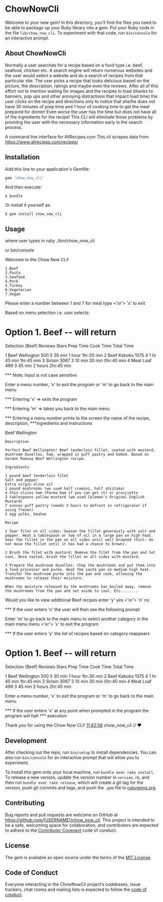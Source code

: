 # ChowNowCli

Welcome to your new gem! In this directory, you'll find the files you need to be able to package up your Ruby library into a gem. Put your Ruby code in the file `lib/chow_now_cli`. To experiment with that code, run `bin/console` for an interactive prompt.

## About ChowNowCli

Normally a user searches for a recipe based on a food type i.e. beef, seafood, chicken etc. A search engine will return numerous websites and the user would select a website and do a search of recipes from that particular site. The user picks a recipe that looks delicious based on the picture, the description, ratings and maybe even the reviews. After all of this effort not to mention waiting for images and the recipes to load (thanks to banners, pop ups and other annoying distractions that impact load time) the user clicks on the recipe and directions only to notice that she/he does not have 30 minutes of prep time and 1 hour of cooking time to get the meal prepared for dinner! Even worse the user has the time but does not have all of the ingredients for the recipe! This CLI will eliminate those problems by providng the user with the necessary information early in the search process.


A command line interface for AllRecipes.com
This cli scrapes data from 
https://www.allrecipes.com/recipes/


## Installation

Add this line to your application's Gemfile:

```ruby
gem 'chow_now_cli'
```

And then execute:

    $ bundle

Or install it yourself as:

    $ gem install chow_now_cli

## Usage

where user types in ruby ./bin/chow_now_cli

or bin/console

Welcome to the Chow Now CLI!

	1.Beef
	2.Pasta
	3.Seafood
	4.Pork
	5.Turkey
	6.Vegetarian
	7.Vegan

Please enter a number between 1 and 7 for meal type <'or'> 'x' to exit



Based on menu selection i.e. user selects:
   
 # Option 1. Beef -- will return 
   
 Selection (Beef) 		Reviews  	Stars	Prep Time  Cook Time 	Total Time

  1 Beef Wellington    	500 		5		30 min	   	1 hour		1hr:30 min
  2 Beef Kabobs			1075 		4		1 hr  		45 min		1hr:45 min
  3 Sirloin				3067		3		10 min 		30 min		0hr:40 min
  4 Meat Loaf			499			3		45 min 		2 hours		2hr:45 min

 *** Note: Input is not case sensitive

 Enter a menu number, 'x' to exit the program or 'm' to go back to the main menu

 *** Entering 'x' => exits the program

 *** Entering 'm' => takes you back to the main menu

 *** Entering a menu number prints to the screen the name of the recipe, description, ***ingredients and instructions

 
 Beef Wellington
   
	Description 

	Perfect Beef Wellington! Beef tenderloin fillet, coated with mustard, mushroom duxelles, ham, wrapped in puff pastry and baked. Based on Gordon Ramsay Beef Wellington recipe.

	Ingredients

	1 pound beef tenderloin filet
	Salt and pepper
	Extra virgin olive oil
	1 pound mushrooms (we used half cremini, half shiitake)
	4 thin slices ham (Parma ham if you can get it) or prosciutto
	2 tablespoons yellow mustard (we used Coleman's Original English Mustard)
	7 ounces puff pastry (needs 3 hours to defrost in refrigerator if using frozen)
	2 egg yolks, beaten

	Recipe

	1 Sear filet on all sides: Season the fillet generously with salt and pepper. Heat a tablespoon or two of oil in a large pan on high heat. Sear the fillet in the pan on all sides until well browned (hint: do not move the fillet until it has had a chance to brown).

	2 Brush the filet with mustard: Remove the filet from the pan and let cool. Once cooled, brush the fillet on all sides with mustard.

	3 Prepare the mushroom duxelles: Chop the mushrooms and put them into a food processor and purée. Heat the sauté pan on medium high heat. Transfer the mushroom purée into the pan and cook, allowing the mushrooms to release their moisture.

	When the moisture released by the mushrooms has boiled away, remove the mushrooms from the pan and set aside to cool. Etc........


Would you like to view additional Beef recipes enter 'y' yes <'or'> 'n' no

*** If the user enters 'n' the user will then see the following prompt

Enter 'm' to go back to the main menu to select another category in the main menu menu <'or'> 'x' to exit the program 

*** If the user enters 'y' the list of recipes based on category reappears

 # Option 1. Beef -- will return 
   
 Selection (Beef) 		Reviews  	Stars	Prep Time  Cook Time 	Total Time

  1 Beef Wellington    	500 		5		30 min	   	1 hour		1hr:30 min
  2 Beef Kabobs			1075 		4		1 hr  		45 min		1hr:45 min
  3 Sirloin				3067		3		10 min 		30 min		0hr:40 min
  4 Meat Loaf			499			3		45 min 		2 hours		2hr:45 min

Enter a menu number, 'x' to exit the program or 'm' to go back to the main menu

*** If the user enters 'x' at any point when prompted in the program the program will halt
*** execution 

Thank you for using the Chow Now CLI!
[11:42:58](master) chow_now_cli
// ♥ 


## Development

After checking out the repo, run `bin/setup` to install dependencies. You can also run `bin/console` for an interactive prompt that will allow you to experiment.

To install this gem onto your local machine, run `bundle exec rake install`. To release a new version, update the version number in `version.rb`, and then run `bundle exec rake release`, which will create a git tag for the version, push git commits and tags, and push the `.gem` file to [rubygems.org](https://rubygems.org).

## Contributing

Bug reports and pull requests are welcome on GitHub at https://github.com/[USERNAME]/chow_now_cli. This project is intended to be a safe, welcoming space for collaboration, and contributors are expected to adhere to the [Contributor Covenant](http://contributor-covenant.org) code of conduct.

## License

The gem is available as open source under the terms of the [MIT License](https://opensource.org/licenses/MIT).

## Code of Conduct

Everyone interacting in the ChowNowCli project’s codebases, issue trackers, chat rooms and mailing lists is expected to follow the [code of conduct](https://github.com/[USERNAME]/chow_now_cli/blob/master/CODE_OF_CONDUCT.md).
